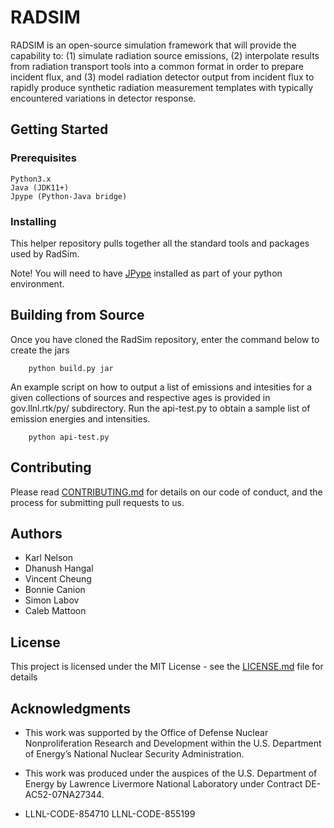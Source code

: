 # RADSIM

RADSIM is an open-source simulation framework that will provide the capability to: (1) simulate radiation source emissions, (2) interpolate results from radiation transport tools into a common format in order to prepare incident flux, and (3) model radiation detector output from incident flux to rapidly produce synthetic radiation measurement templates with typically encountered variations in detector response.

## Getting Started

### Prerequisites

```
Python3.x
Java (JDK11+)
Jpype (Python-Java bridge)

```

### Installing

This helper repository pulls together all the standard tools and packages used by RadSim.

Note!  You will need to have [JPype](https://jpype.readthedocs.io/en/latest/install.html) installed as part of your python environment.

Building from Source
--------------------
Once you have cloned the RadSim repository, enter the command below to create the jars
```
	python build.py jar
```

An example script on how to output a list of emissions and intesities for a given collections of sources and respective ages is provided in gov.llnl.rtk/py/ subdirectory. Run the api-test.py to obtain a sample list of emission energies and intensities.
```
	python api-test.py
```

## Contributing

Please read [CONTRIBUTING.md](CONTRIBUTING.md) for details on our code of conduct, and the process for submitting pull requests to us.

## Authors

* Karl Nelson
* Dhanush Hangal
* Vincent Cheung
* Bonnie Canion
* Simon Labov
* Caleb Mattoon

## License

This project is licensed under the MIT License - see the [LICENSE.md](LICENSE) file for details

## Acknowledgments

* This work was supported by the Office of Defense Nuclear Nonproliferation Research and Development
within the U.S. Department of Energy’s National Nuclear Security Administration. 

* This work was produced under the auspices of the U.S. Department of Energy by
Lawrence Livermore National Laboratory under Contract DE-AC52-07NA27344.

* LLNL-CODE-854710 LLNL-CODE-855199
